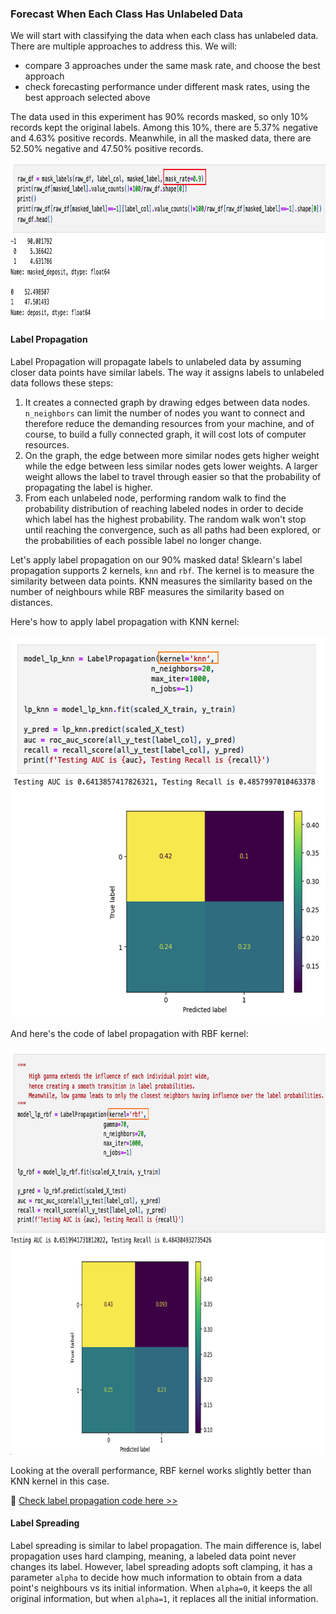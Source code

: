 ### Forecast When Each Class Has Unlabeled Data

We will start with classifying the data when each class has unlabeled data. There are multiple approaches to address this. We will:
* compare 3 approaches under the same mask rate, and choose the best approach
* check forecasting performance under different mask rates, using the best approach selected above

The data used in this experiment has 90% records masked, so only 10% records kept the original labels. Among this 10%, there are 5.37% negative and 4.63% positive records. Meanwhile, in all the masked data, there are 52.50% negative and 47.50% positive records.

<img src="https://github.com/lady-h-world/My_Garden/blob/main/images/Resplendent_Tree_images/code_90mask.png" width="899" height="251" />

#### Label Propagation

Label Propagation will propagate labels to unlabeled data by assuming closer data points have similar labels. The way it assigns labels to unlabeled data follows these steps:
1. It creates a connected graph by drawing edges between data nodes. `n_neighbors` can limit the number of nodes you want to connect and therefore reduce the demanding resources from your machine, and of course, to build a fully connected graph, it will cost lots of computer resources.
2. On the graph, the edge between more similar nodes gets higher weight while the edge between less similar nodes gets lower weights. A larger weight allows the label to travel through easier so that the probability of propagating the label is higher.
3. From each unlabeled node, performing random walk to find the probability distribution of reaching labeled nodes in order to decide which label has the highest probability. The random walk won't stop until reaching the convergence, such as all paths had been explored, or the probabilities of each possible label no longer change.

Let's apply label propagation on our 90% masked data! Sklearn's label propagation supports 2 kernels, `knn` and `rbf`. The kernel is to measure the similarity between data points. KNN measures the similarity based on the number of neighbours while RBF measures the similarity based on distances.

Here's how to apply label propagation with KNN kernel:

<img src="https://github.com/lady-h-world/My_Garden/blob/main/images/Resplendent_Tree_images/lp_knn.png" width="581" height="611" />

And here's the code of label propagation with RBF kernel:

<img src="https://github.com/lady-h-world/My_Garden/blob/main/images/Resplendent_Tree_images/lp_rbf.png" width="809" height="651" />

Looking at the overall performance, RBF kernel works slightly better than KNN kernel in this case.

🌻 [Check label propagation code here >>][1]


#### Label Spreading

Label spreading is similar to label propagation. The main difference is, label propagation uses hard clamping, meaning, a labeled data point never changes its label. However, label spreading adopts soft clamping, it has a parameter `alpha` to decide how much information to obtain from a data point's neighbours vs its initial information. When `alpha=0`, it keeps the all original information, but when `alpha=1`, it replaces all the initial information.


[1]:https://github.com/lady-h-world/My_Garden/blob/main/code/resplendent_tree/semi_supervised/try_diff_algs.ipynb